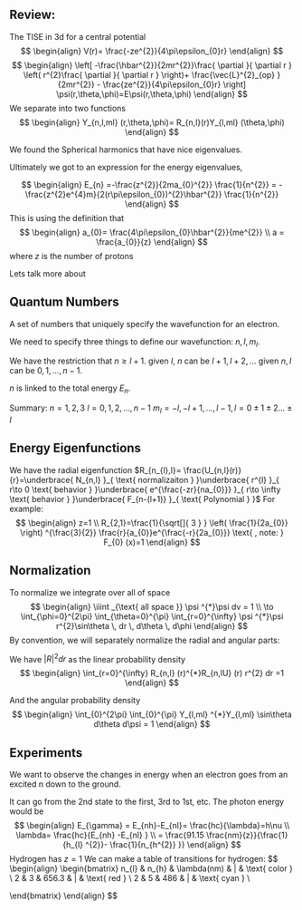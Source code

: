 
## Review:
The TISE in 3d for a central potential 
$$
\begin{align}
V(r)= \frac{-ze^{2}}{4\pi\epsilon_{0}r}
\end{align}
$$
$$
\begin{align}
\left[ -\frac{\hbar^{2}}{2mr^{2}}\frac{ \partial  }{ \partial r } \left( r^{2}\frac{ \partial  }{ \partial r }  \right)+ \frac{\vec{L}^{2}_{op} }{2mr^{2}} - \frac{ze^{2}}{4\pi\epsilon_{0}r} \right] \psi(r,\theta,\phi)=E\psi(r,\theta,\phi)
\end{align}
$$We separate into two functions
$$
\begin{align}
Y_{n,l,ml} (r,\theta,\phi)= R_{n,l}(r)Y_{l,ml} (\theta,\phi)
\end{align}
$$


We found the Spherical harmonics that have nice eigenvalues. 

Ultimately we got to an expression for the energy eigenvalues,

$$
\begin{align}
E_{n} =-\frac{z^{2}}{2ma_{0}^{2}} \frac{1}{n^{2}} = -\frac{z^{2}e^{4}m}{2(r\pi\epsilon_{0})^{2}\hbar^{2}} \frac{1}{n^{2}}
\end{align}
$$
This is using the definition that 
$$
\begin{align}
a_{0}= \frac{4\pi\epsilon_{0}\hbar^{2}}{me^{2}} \\
a = \frac{a_{0}}{z}
\end{align}
$$
where $z$ is the number of protons

Lets talk more about 
## Quantum Numbers
A set of numbers that uniquely specify the wavefunction for an electron.

We need to specify three things to define our wavefunction: $n,l,m_{l}$. 

We have the restriction that $n \geq l+1$. 
given $l$, $n$ can be $l+1,l+2,\dots$
given $n,l$ can be $0,1,\dots,n-1$.

$n$ is linked to the total energy $E_{n}$. 

Summary:
$n=1,2,3$
$l=0,1,2,\dots,n-1$
$m_{l}=-l,-l+1,\dots,l-1,l = 0 \pm 1 \pm 2\dots\pm l$




## Energy Eigenfunctions

We have the radial eigenfunction
$R_{n_{l},l}= \frac{U_{n,l}(r)}{r}=\underbrace{  N_{n,l} }_{ \text{ normalizaiton } }\underbrace{ r^{l} }_{ r\to 0 \text{ behavior } }\underbrace{ e^{\frac{-zr}{na_{0}}} }_{ r\to \infty \text{ behavior } }\underbrace{ F_{n-(l+1)} }_{ \text{ Polynomial } }$
For example:
$$
\begin{align}
z=1 \\
R_{2,1}=\frac{1}{\sqrt[]{ 3 } } \left( \frac{1}{2a_{0}} \right) ^{\frac{3}{2}} \frac{r}{a_{0}}e^{\frac{-r}{2a_{0}}} \text{ , note: } F_{0} (x)=1 
\end{align}
$$

## Normalization
To normalize we integrate over all of space
$$
\begin{align}
\iiint _{\text{ all space }} \psi ^{*}\psi dv = 1 \\
\to   \int_{\phi=0}^{2\pi} \int_{\theta=0}^{\pi} \int_{r=0}^{\infty} \psi ^{*}\psi r^{2}\sin\theta \, dr \, d\theta \, d\phi
\end{align}
$$
By convention, we will separately normalize the radial and angular parts:

We have $\lvert R \rvert^{2}dr$ as the linear probability density
$$
\begin{align}
\int_{r=0}^{\infty} R_{n,l} (r)^{*}R_{n,lU} (r) r^{2} dr =1
\end{align}
$$

And the angular probability density
$$
\begin{align}
\int_{0}^{2\pi} \int_{0}^{\pi} Y_{l,ml} ^{*}Y_{l,ml} \sin\theta d\theta d\psi = 1
\end{align}
$$

## Experiments
We want to observe the changes in energy when an electron goes from an excited n down to the ground.

It can go from the 2nd state to the first, 3rd to 1st, etc. The photon energy would be
$$
\begin{align}
E_{\gamma} = E_{nh}-E_{nl}= \frac{hc}{\lambda}=h\nu \\
\lambda= \frac{hc}{E_{nh} -E_{nl} } \\
= \frac{91.15 \frac{nm}{z}}{\frac{1}{h_{l} ^{2}}- \frac{1}{n_{h^{2}} }}  
\end{align}
$$
Hydrogen has $z=1$
We can make a table of transitions for hydrogen:
$$
\begin{align}
\begin{bmatrix}
n_{l}  & n_{h}  & \lambda(nm) & | & \text{ color } \\
2 & 3 & 656.3 & | & \text{ red } \\
2 & 5 & 486 & | & \text{ cyan } \\

\end{bmatrix}
\end{align}
$$

